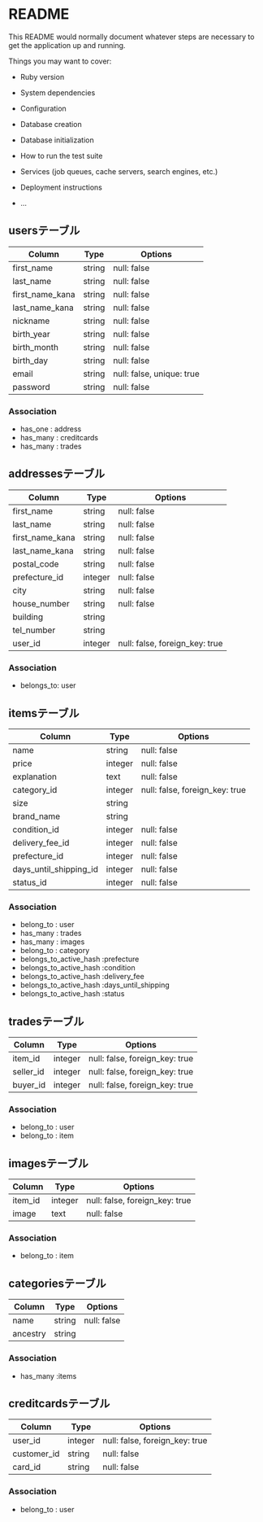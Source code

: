 # README

This README would normally document whatever steps are necessary to get the
application up and running.

Things you may want to cover:

* Ruby version

* System dependencies

* Configuration

* Database creation

* Database initialization

* How to run the test suite

* Services (job queues, cache servers, search engines, etc.)

* Deployment instructions

* ...

## usersテーブル

|Column|Type|Options|
|------|----|-------|
|first_name|string|null: false|
|last_name|string|null: false|
|first_name_kana|string|null: false|
|last_name_kana|string|null: false|
|nickname|string|null: false|
|birth_year|string|null: false|
|birth_month|string|null: false|
|birth_day|string|null: false|
|email|string|null: false, unique: true|
|password|string|null: false|

### Association
- has_one : address
- has_many : creditcards
- has_many : trades

## addressesテーブル
|Column|Type|Options|
|------|----|-------|
|first_name|string|null: false|
|last_name|string|null: false|
|first_name_kana|string|null: false|
|last_name_kana|string|null: false|
|postal_code|string|null: false|
|prefecture_id|integer|null: false|
|city|string|null: false|
|house_number|string|null: false|
|building|string||
|tel_number|string||
|user_id|integer|null: false, foreign_key: true|

### Association
-  belongs_to: user

## itemsテーブル
|Column|Type|Options|
|------|----|-------|
|name|string|null: false|
|price|integer|null: false|
|explanation|text|null: false|
|category_id|integer|null: false, foreign_key: true|
|size|string||
|brand_name|string||
|condition_id|integer|null: false|
|delivery_fee_id|integer|null: false|
|prefecture_id|integer|null: false|
|days_until_shipping_id|integer|null: false|
|status_id|integer|null: false|

### Association
- belong_to : user
- has_many : trades
- has_many : images
- belong_to : category
- belongs_to_active_hash :prefecture
- belongs_to_active_hash :condition
- belongs_to_active_hash :delivery_fee
- belongs_to_active_hash :days_until_shipping
- belongs_to_active_hash :status

## tradesテーブル
|Column|Type|Options|
|------|----|-------|
|item_id|integer|null: false, foreign_key: true|
|seller_id|integer|null: false, foreign_key: true|
|buyer_id|integer|null: false, foreign_key: true|

### Association
- belong_to : user
- belong_to : item

## imagesテーブル
|Column|Type|Options|
|------|----|-------|
|item_id|integer|null: false, foreign_key: true|
|image|text|null: false|

### Association
- belong_to : item

## categoriesテーブル
|Column|Type|Options|
|------|----|-------|
|name|string|null: false|
|ancestry|string||

### Association
- has_many :items

## creditcardsテーブル
|Column|Type|Options|
|------|----|-------|
|user_id|integer|null: false, foreign_key: true|
|customer_id|string|null: false|
|card_id|string|null: false|

### Association
- belong_to : user
